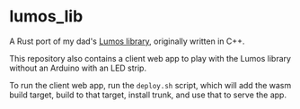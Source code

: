# lumos_lib
A Rust port of my dad's [Lumos library](https://github.com/john-petrangelo/lumos-arduino), originally written in C++.

This repository also contains a client web app to play with the Lumos library without an Arduino with an LED strip.

To run the client web app, run the `deploy.sh` script, which will add the wasm build target, build to that target,
install trunk, and use that to serve the app.
